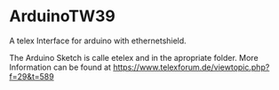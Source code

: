 # ArduinoTW39
A telex Interface for arduino with ethernetshield.

The Arduino Sketch is calle etelex and in the apropriate folder.
More Information can be found at https://www.telexforum.de/viewtopic.php?f=29&t=589
